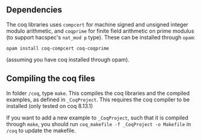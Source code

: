## Dependencies

The coq libraries uses `compcert` for machine signed and unsigned integer modulo arithmetic, and `coqprime` for finite field arithmetic on prime modulus (to support hacspec's `nat_mod p` type). These can be installed through `opam`:

```
opam install coq-compcert coq-coqprime
```
(assuming you have coq installed through opam).

## Compiling the coq files

In folder `/coq`, type `make`. This compiles the coq libraries and the compiled examples, as defined in `_CoqProject`.
This requires the coq compiler to be installed (only tested on coq 8.13.1)

If you want to add a new example to `_CoqProject`, such that it is compiled through `make`, you should run `coq_makefile -f _CoqProject -o Makefile` in `/coq` to update the makefile.
